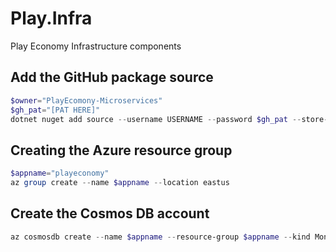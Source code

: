 # Play.Infra

Play Economy Infrastructure components

## Add the GitHub package source

```powershell
$owner="PlayEcomony-Microservices"
$gh_pat="[PAT HERE]"
dotnet nuget add source --username USERNAME --password $gh_pat --store-password-in-clear-text --name github "https://nuget.pkg.github.com/$owner/index.json"
```

## Creating the Azure resource group

```powershell
$appname="playeconomy"
az group create --name $appname --location eastus
```

## Create the Cosmos DB account

```powershell
az cosmosdb create --name $appname --resource-group $appname --kind MongoDB --enable-free-tier
```
